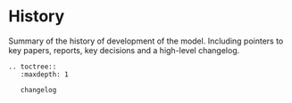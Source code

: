 # History

Summary of the history of development of the model. Including pointers to key papers, reports, key decisions and a high-level changelog.

```{eval-rst}
.. toctree::
   :maxdepth: 1

   changelog

```
